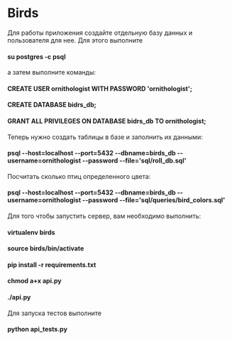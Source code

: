 # Birds

Для работы приложения создайте отдельную базу данных и пользователя для нее. Для этого выполните

#### su postgres -c psql

а затем выполните команды:

#### CREATE USER ornithologist WITH PASSWORD 'ornithologist';
#### CREATE DATABASE bidrs_db;
#### GRANT ALL PRIVILEGES ON DATABASE bidrs_db TO ornithologist;

Теперь нужно создать таблицы в базе и заполнить их данными:

#### psql --host=localhost --port=5432 --dbname=birds_db --username=ornithologist --password --file='sql/roll_db.sql'

Посчитать сколько птиц определенного цвета:

#### psql --host=localhost --port=5432 --dbname=birds_db --username=ornithologist --password --file='sql/queries/bird_colors.sql'

Для того чтобы запустить сервер, вам необходимо выполнить:
#### virtualenv birds
#### source birds/bin/activate
#### pip install -r requirements.txt
#### chmod a+x api.py
#### ./api.py

Для запуска тестов выполните
#### python api_tests.py